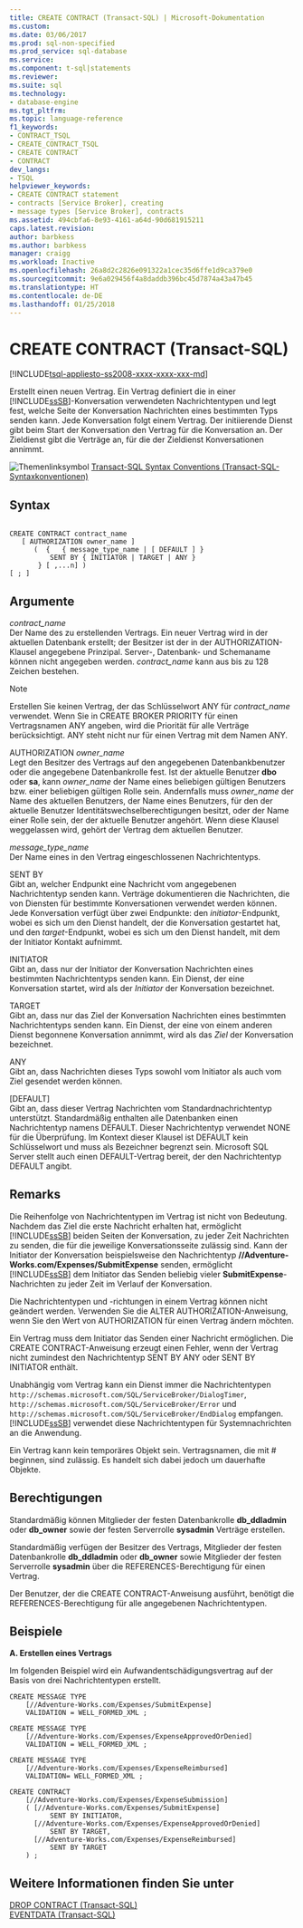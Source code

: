 ```yaml
---
title: CREATE CONTRACT (Transact-SQL) | Microsoft-Dokumentation
ms.custom: 
ms.date: 03/06/2017
ms.prod: sql-non-specified
ms.prod_service: sql-database
ms.service: 
ms.component: t-sql|statements
ms.reviewer: 
ms.suite: sql
ms.technology:
- database-engine
ms.tgt_pltfrm: 
ms.topic: language-reference
f1_keywords:
- CONTRACT_TSQL
- CREATE_CONTRACT_TSQL
- CREATE CONTRACT
- CONTRACT
dev_langs:
- TSQL
helpviewer_keywords:
- CREATE CONTRACT statement
- contracts [Service Broker], creating
- message types [Service Broker], contracts
ms.assetid: 494cbfa6-8e93-4161-a64d-90d681915211
caps.latest.revision: 
author: barbkess
ms.author: barbkess
manager: craigg
ms.workload: Inactive
ms.openlocfilehash: 26a8d2c2826e091322a1cec35d6ffe1d9ca379e0
ms.sourcegitcommit: 9e6a029456f4a8daddb396bc45d7874a43a47b45
ms.translationtype: HT
ms.contentlocale: de-DE
ms.lasthandoff: 01/25/2018
---
```

# <a name="create-contract-transact-sql"></a>CREATE CONTRACT (Transact-SQL)
[!INCLUDE[tsql-appliesto-ss2008-xxxx-xxxx-xxx-md](../../includes/tsql-appliesto-ss2008-xxxx-xxxx-xxx-md.md)]

  Erstellt einen neuen Vertrag. Ein Vertrag definiert die in einer [!INCLUDE[ssSB](../../includes/sssb-md.md)]-Konversation verwendeten Nachrichtentypen und legt fest, welche Seite der Konversation Nachrichten eines bestimmten Typs senden kann. Jede Konversation folgt einem Vertrag. Der initiierende Dienst gibt beim Start der Konversation den Vertrag für die Konversation an. Der Zieldienst gibt die Verträge an, für die der Zieldienst Konversationen annimmt.  
  
 ![Themenlinksymbol](../../database-engine/configure-windows/media/topic-link.gif "Topic link icon") [Transact-SQL Syntax Conventions (Transact-SQL-Syntaxkonventionen)](../../t-sql/language-elements/transact-sql-syntax-conventions-transact-sql.md)  
  
## <a name="syntax"></a>Syntax  
  
```  
  
CREATE CONTRACT contract_name  
   [ AUTHORIZATION owner_name ]  
      (  {   { message_type_name | [ DEFAULT ] }  
          SENT BY { INITIATOR | TARGET | ANY }   
       } [ ,...n] )   
[ ; ]  
```  
  
## <a name="arguments"></a>Argumente  
 *contract_name*  
 Der Name des zu erstellenden Vertrags. Ein neuer Vertrag wird in der aktuellen Datenbank erstellt; der Besitzer ist der in der AUTHORIZATION-Klausel angegebene Prinzipal. Server-, Datenbank- und Schemaname können nicht angegeben werden. *contract_name* kann aus bis zu 128 Zeichen bestehen.  
  
> [!NOTE]  
>  Erstellen Sie keinen Vertrag, der das Schlüsselwort ANY für *contract_name* verwendet. Wenn Sie in CREATE BROKER PRIORITY für einen Vertragsnamen ANY angeben, wird die Priorität für alle Verträge berücksichtigt. ANY steht nicht nur für einen Vertrag mit dem Namen ANY.  
  
 AUTHORIZATION *owner_name*  
 Legt den Besitzer des Vertrags auf den angegebenen Datenbankbenutzer oder die angegebene Datenbankrolle fest. Ist der aktuelle Benutzer **dbo** oder **sa**, kann *owner_name* der Name eines beliebigen gültigen Benutzers bzw. einer beliebigen gültigen Rolle sein. Andernfalls muss *owner_name* der Name des aktuellen Benutzers, der Name eines Benutzers, für den der aktuelle Benutzer Identitätswechselberechtigungen besitzt, oder der Name einer Rolle sein, der der aktuelle Benutzer angehört. Wenn diese Klausel weggelassen wird, gehört der Vertrag dem aktuellen Benutzer.  
  
 *message_type_name*  
 Der Name eines in den Vertrag eingeschlossenen Nachrichtentyps.  
  
 SENT BY  
 Gibt an, welcher Endpunkt eine Nachricht vom angegebenen Nachrichtentyp senden kann. Verträge dokumentieren die Nachrichten, die von Diensten für bestimmte Konversationen verwendet werden können. Jede Konversation verfügt über zwei Endpunkte: den *initiator*-Endpunkt, wobei es sich um den Dienst handelt, der die Konversation gestartet hat, und den *target*-Endpunkt, wobei es sich um den Dienst handelt, mit dem der Initiator Kontakt aufnimmt.  
  
 INITIATOR  
 Gibt an, dass nur der Initiator der Konversation Nachrichten eines bestimmten Nachrichtentyps senden kann. Ein Dienst, der eine Konversation startet, wird als der *Initiator* der Konversation bezeichnet.  
  
 TARGET  
 Gibt an, dass nur das Ziel der Konversation Nachrichten eines bestimmten Nachrichtentyps senden kann. Ein Dienst, der eine von einem anderen Dienst begonnene Konversation annimmt, wird als das *Ziel* der Konversation bezeichnet.  
  
 ANY  
 Gibt an, dass Nachrichten dieses Typs sowohl vom Initiator als auch vom Ziel gesendet werden können.  
  
 [DEFAULT]  
 Gibt an, dass dieser Vertrag Nachrichten vom Standardnachrichtentyp unterstützt. Standardmäßig enthalten alle Datenbanken einen Nachrichtentyp namens DEFAULT. Dieser Nachrichtentyp verwendet NONE für die Überprüfung. Im Kontext dieser Klausel ist DEFAULT kein Schlüsselwort und muss als Bezeichner begrenzt sein. Microsoft SQL Server stellt auch einen DEFAULT-Vertrag bereit, der den Nachrichtentyp DEFAULT angibt.  
  
## <a name="remarks"></a>Remarks  
 Die Reihenfolge von Nachrichtentypen im Vertrag ist nicht von Bedeutung. Nachdem das Ziel die erste Nachricht erhalten hat, ermöglicht [!INCLUDE[ssSB](../../includes/sssb-md.md)] beiden Seiten der Konversation, zu jeder Zeit Nachrichten zu senden, die für die jeweilige Konversationsseite zulässig sind. Kann der Initiator der Konversation beispielsweise den Nachrichtentyp **//Adventure-Works.com/Expenses/SubmitExpense** senden, ermöglicht [!INCLUDE[ssSB](../../includes/sssb-md.md)] dem Initiator das Senden beliebig vieler **SubmitExpense**-Nachrichten zu jeder Zeit im Verlauf der Konversation.  
  
 Die Nachrichtentypen und -richtungen in einem Vertrag können nicht geändert werden. Verwenden Sie die ALTER AUTHORIZATION-Anweisung, wenn Sie den Wert von AUTHORIZATION für einen Vertrag ändern möchten.  
  
 Ein Vertrag muss dem Initiator das Senden einer Nachricht ermöglichen. Die CREATE CONTRACT-Anweisung erzeugt einen Fehler, wenn der Vertrag nicht zumindest den Nachrichtentyp SENT BY ANY oder SENT BY INITIATOR enthält.  
  
 Unabhängig vom Vertrag kann ein Dienst immer die Nachrichtentypen `http://schemas.microsoft.com/SQL/ServiceBroker/DialogTimer`, `http://schemas.microsoft.com/SQL/ServiceBroker/Error` und `http://schemas.microsoft.com/SQL/ServiceBroker/EndDialog` empfangen. [!INCLUDE[ssSB](../../includes/sssb-md.md)] verwendet diese Nachrichtentypen für Systemnachrichten an die Anwendung.  
  
 Ein Vertrag kann kein temporäres Objekt sein. Vertragsnamen, die mit # beginnen, sind zulässig. Es handelt sich dabei jedoch um dauerhafte Objekte.  
  
## <a name="permissions"></a>Berechtigungen  
 Standardmäßig können Mitglieder der festen Datenbankrolle **db_ddladmin** oder **db_owner** sowie der festen Serverrolle **sysadmin** Verträge erstellen.  
  
 Standardmäßig verfügen der Besitzer des Vertrags, Mitglieder der festen Datenbankrolle **db_ddladmin** oder **db_owner** sowie Mitglieder der festen Serverrolle **sysadmin** über die REFERENCES-Berechtigung für einen Vertrag.  
  
 Der Benutzer, der die CREATE CONTRACT-Anweisung ausführt, benötigt die REFERENCES-Berechtigung für alle angegebenen Nachrichtentypen.  
  
## <a name="examples"></a>Beispiele  
 **A. Erstellen eines Vertrags**  
  
 Im folgenden Beispiel wird ein Aufwandentschädigungsvertrag auf der Basis von drei Nachrichtentypen erstellt.  
  
```  
CREATE MESSAGE TYPE  
    [//Adventure-Works.com/Expenses/SubmitExpense]           
    VALIDATION = WELL_FORMED_XML ;           
  
CREATE MESSAGE TYPE  
    [//Adventure-Works.com/Expenses/ExpenseApprovedOrDenied]           
    VALIDATION = WELL_FORMED_XML ;           
  
CREATE MESSAGE TYPE           
    [//Adventure-Works.com/Expenses/ExpenseReimbursed]           
    VALIDATION= WELL_FORMED_XML ;           
  
CREATE CONTRACT            
    [//Adventure-Works.com/Expenses/ExpenseSubmission]           
    ( [//Adventure-Works.com/Expenses/SubmitExpense]           
          SENT BY INITIATOR,           
      [//Adventure-Works.com/Expenses/ExpenseApprovedOrDenied]           
          SENT BY TARGET,           
      [//Adventure-Works.com/Expenses/ExpenseReimbursed]           
          SENT BY TARGET           
    ) ;  
```  
  
## <a name="see-also"></a>Weitere Informationen finden Sie unter  
 [DROP CONTRACT &#40;Transact-SQL&#41;](../../t-sql/statements/drop-contract-transact-sql.md)   
 [EVENTDATA &#40;Transact-SQL&#41;](../../t-sql/functions/eventdata-transact-sql.md)  
  
  

